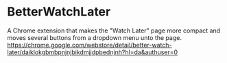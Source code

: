 # BetterWatchLater

A Chrome extension that makes the "Watch Later" page more compact and moves several buttons from a dropdown menu unto the page.
https://chrome.google.com/webstore/detail/better-watch-later/daiklokgbmbpnjnjbikdmjjdpbednjnh?hl=da&authuser=0
